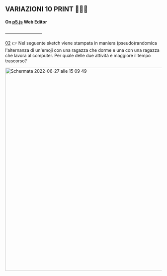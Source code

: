 ## VARIAZIONI 10 PRINT 👩🏽‍💻
#### On [p5.js](https://p5js.org/) Web Editor

–––––––––––––––––

[02](https://editor.p5js.org/Lucrezia_Ghinassi/sketches/15sTO0n82) 👉
Nel seguente sketch viene stampata in maniera (pseudo)randomica l'alternanza di un'emoji con una ragazza che dorme e una con una ragazza che lavora al computer.
Per quale delle due attività è maggiore il tempo trascorso?

<img width="652" alt="Schermata 2022-06-27 alle 15 09 49" src="https://user-images.githubusercontent.com/101177495/175949348-a93264a7-e29a-4529-9af7-03be020d4561.png">
